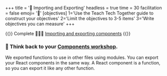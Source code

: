 +++
title = '🚢 Importing and Exporting'
headless = true
time = 30
facilitation = false
emoji= '🧩'
[objectives]
    1='Use the Teach Tech Together guide to construct your objectives'
    2='Limit the objectives to 3-5 items'
    3='Write objectives you can measure'
+++

{{<note type="narrative" title="React Learn">}}
Complete 🧑🏾‍🎓 [Importing and exporting components](https://react.dev/learn/importing-and-exporting-components)
{{</note>}}

### 🧠 Think back to your [Components workshop](https://cyf-workshops.netlify.app/components-2/).

We exported functions to use in other files using modules. You can export your React components in the same way. A React component is a function, so you can export it like any other function.
